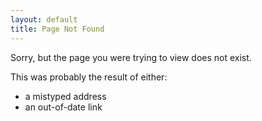 ```yaml
---
layout: default
title: Page Not Found
---
```


Sorry, but the page you were trying to view does not exist.

This was probably the result of either:

* a mistyped address
* an out-of-date link

<script type="text/javascript">
    var GOOG_FIXURL_LANG = (navigator.language || '').slice(0,2),
    GOOG_FIXURL_SITE = location.host;
</script>
<script type="text/javascript" src="http://linkhelp.clients.google.com/tbproxy/lh/wm/fixurl.js"></script>
